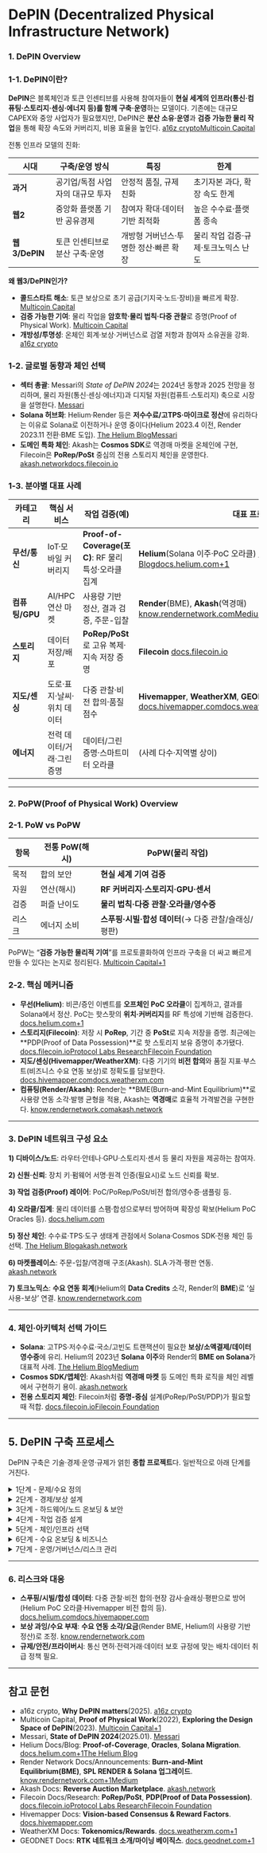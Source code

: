 # **DePIN (Decentralized Physical Infrastructure Network)**

### **1. DePIN Overview**

### 1-1. DePIN이란?

**DePIN**은 블록체인과 토큰 인센티브를 사용해 참여자들이 **현실 세계의 인프라(통신·컴퓨팅·스토리지·센싱·에너지 등)를 함께 구축·운영**하는 모델이다. 기존에는 대규모 CAPEX와 중앙 사업자가 필요했지만, DePIN은 **분산 소유·운영**과 **검증 가능한 물리 작업**을 통해 확장 속도와 커버리지, 비용 효율을 높인다. [a16z crypto](https://a16zcrypto.com/posts/listicles/why-depin-matters/?utm_source=chatgpt.com)[Multicoin Capital](https://multicoin.capital/2022/04/05/proof-of-physical-work/?utm_source=chatgpt.com)

전통 인프라 모델의 진화:

| 시대 | 구축/운영 방식 | 특징 | 한계 |
| --- | --- | --- | --- |
| **과거** | 공기업/독점 사업자의 대규모 투자 | 안정적 품질, 규제 친화 | 초기자본 과다, 확장 속도 한계 |
| **웹2** | 중앙화 플랫폼 기반 공유경제 | 참여자 확대·데이터 기반 최적화 | 높은 수수료·플랫폼 종속 |
| **웹3/DePIN** | 토큰 인센티브로 분산 구축·운영 | 개방형 거버넌스·투명한 정산·빠른 확장 | 물리 작업 검증·규제·토크노믹스 난도 |

**왜 웹3/DePIN인가?**

- **콜드스타트 해소**: 토큰 보상으로 초기 공급(기지국·노드·장비)을 빠르게 확장. [Multicoin Capital](https://multicoin.capital/2022/04/05/proof-of-physical-work/?utm_source=chatgpt.com)
- **검증 가능한 기여**: 물리 작업을 **암호학·물리 법칙·다중 관찰**로 증명(Proof of Physical Work). [Multicoin Capital](https://multicoin.capital/2022/04/05/proof-of-physical-work/?utm_source=chatgpt.com)
- **개방성/투명성**: 온체인 회계·보상·거버넌스로 검열 저항과 참여자 소유권을 강화. [a16z crypto](https://a16zcrypto.com/posts/listicles/why-depin-matters/?utm_source=chatgpt.com)

### 1-2. 글로벌 동향과 체인 선택

- **섹터 총괄**: Messari의 *State of DePIN 2024*는 2024년 동향과 2025 전망을 정리하며, 물리 자원(통신·센싱·에너지)과 디지털 자원(컴퓨트·스토리지) 축으로 시장을 설명한다. [Messari](https://messari.io/report/state-of-depin-2024?utm_source=chatgpt.com)
- **Solana 허브화**: Helium·Render 등은 **저수수료/고TPS·마이크로 정산**에 유리하다는 이유로 Solana로 이전하거나 운영 중이다(Helium 2023.4 이전, Render 2023.11 전환·BME 도입). [The Helium Blog](https://blog.helium.com/its-here-the-helium-network-migrates-to-solana-today-6b24d05ba57d?utm_source=chatgpt.com)[Messari](https://messari.io/project/render-network?utm_source=chatgpt.com)
- **도메인 특화 체인**: Akash는 **Cosmos SDK**로 역경매 마켓을 온체인에 구현, Filecoin은 **PoRep/PoSt** 중심의 전용 스토리지 체인을 운영한다. [akash.network](https://akash.network/docs/other-resources/marketplace/?utm_source=chatgpt.com)[docs.filecoin.io](https://docs.filecoin.io/basics/the-blockchain/proofs?utm_source=chatgpt.com)

### 1-3. 분야별 대표 사례

| 카테고리 | 핵심 서비스 | 작업 검증(예) | 대표 프로젝트 |
| --- | --- | --- | --- |
| **무선/통신** | IoT·모바일 커버리지 | **Proof-of-Coverage(포C)**: RF 물리 특성·오라클 집계 | **Helium**(Solana 이주·PoC 오라클) [The Helium Blog](https://blog.helium.com/its-here-the-helium-network-migrates-to-solana-today-6b24d05ba57d?utm_source=chatgpt.com)[docs.helium.com+1](https://docs.helium.com/iot/proof-of-coverage/?utm_source=chatgpt.com) |
| **컴퓨팅/GPU** | AI/HPC 연산 마켓 | 사용량 기반 정산, 결과 검증, 주문-입찰 | **Render**(BME), **Akash**(역경매) [know.rendernetwork.com](https://know.rendernetwork.com/basics/burn-mint-equilibrium?utm_source=chatgpt.com)[Medium](https://medium.com/render-token/update-render-burn-mint-equilibrium-emissions-are-live-0dd50a266b1d?utm_source=chatgpt.com) |
| **스토리지** | 데이터 저장/배포 | **PoRep/PoSt**로 고유 복제·지속 저장 증명 | **Filecoin** [docs.filecoin.io](https://docs.filecoin.io/basics/the-blockchain/proofs?utm_source=chatgpt.com) |
| **지도/센싱** | 도로·표지·날씨·위치 데이터 | 다중 관찰·비전 합의·품질 점수 | **Hivemapper**, **WeatherXM**, **GEODNET** [docs.hivemapper.com](https://docs.hivemapper.com/honey-token/map-data-structure-and-verification?utm_source=chatgpt.com)[docs.weatherxm.com](https://docs.weatherxm.com/rewards/reward-mechanism?utm_source=chatgpt.com)[docs.geodnet.com](https://docs.geodnet.com/?utm_source=chatgpt.com) |
| **에너지** | 전력 데이터/거래·그린 증명 | 데이터/그린 증명·스마트미터 오라클 | (사례 다수·지역별 상이) |

---

### **2. PoPW(Proof of Physical Work) Overview**

### 2-1. PoW vs PoPW

| 항목 | 전통 PoW(해시) | **PoPW(물리 작업)** |
| --- | --- | --- |
| 목적 | 합의 보안 | **현실 세계 기여 검증** |
| 자원 | 연산(해시) | **RF 커버리지·스토리지·GPU·센서** |
| 검증 | 퍼즐 난이도 | **물리 법칙·다중 관찰·오라클/영수증** |
| 리스크 | 에너지 소비 | **스푸핑·시빌·합성 데이터**(→ 다중 관찰/슬래싱/평판) |

PoPW는 “**검증 가능한 물리적 기여**”를 프로토콜화하여 인프라 구축을 더 싸고 빠르게 만들 수 있다는 논지로 정리된다. [Multicoin Capital+1](https://multicoin.capital/2022/04/05/proof-of-physical-work/?utm_source=chatgpt.com)

### 2-2. 핵심 메커니즘

- **무선(Helium)**: 비콘/증인 이벤트를 **오프체인 PoC 오라클**이 집계하고, 결과를 Solana에서 정산. PoC는 핫스팟의 **위치·커버리지**를 RF 특성에 기반해 검증한다. [docs.helium.com+1](https://docs.helium.com/iot/proof-of-coverage/?utm_source=chatgpt.com)
- **스토리지(Filecoin)**: 저장 시 **PoRep**, 기간 중 **PoSt**로 지속 저장을 증명. 최근에는 **PDP(Proof of Data Possession)**로 핫 스토리지 보유 증명이 추가됐다. [docs.filecoin.io](https://docs.filecoin.io/basics/the-blockchain/proofs?utm_source=chatgpt.com)[Protocol Labs Research](https://research.protocol.ai/publications/filecoin-proof-of-useful-space/giacomelli2023.pdf?utm_source=chatgpt.com)[Filecoin Foundation](https://fil.org/blog/introducing-proof-of-data-possession-pdp-verifiable-hot-storage-on-filecoin?utm_source=chatgpt.com)
- **지도/센싱(Hivemapper/WeatherXM)**: 다중 기기의 **비전 합의**와 품질 지표·부스트(비즈니스 수요 연동 보상)로 정확도를 담보한다. [docs.hivemapper.com](https://docs.hivemapper.com/honey-token/map-data-structure-and-verification?utm_source=chatgpt.com)[docs.weatherxm.com](https://docs.weatherxm.com/rewards/reward-mechanism?utm_source=chatgpt.com)
- **컴퓨팅(Render/Akash)**: Render는 **BME(Burn-and-Mint Equilibrium)**로 사용량 연동 소각·발행 균형을 적용, Akash는 **역경매**로 효율적 가격발견을 구현한다. [know.rendernetwork.com](https://know.rendernetwork.com/basics/burn-mint-equilibrium?utm_source=chatgpt.com)[akash.network](https://akash.network/docs/other-resources/marketplace/?utm_source=chatgpt.com)

---

### **3. DePIN 네트워크 구성 요소**

**1) 디바이스/노드**: 라우터·안테나·GPU·스토리지·센서 등 물리 자원을 제공하는 참여자.

**2) 신원·신뢰**: 장치 키·펌웨어 서명·원격 인증(필요시)로 노드 신뢰를 확보.

**3) 작업 검증(Proof) 레이어**: PoC/PoRep/PoSt/비전 합의/영수증·샘플링 등.

**4) 오라클/집계**: 물리 데이터를 스팸·합성으로부터 방어하며 확장성 확보(Helium PoC Oracles 등). [docs.helium.com](https://docs.helium.com/oracles/iot-proof-of-coverage-oracles/?utm_source=chatgpt.com)

**5) 정산 체인**: 수수료·TPS·도구 생태계 관점에서 Solana·Cosmos SDK·전용 체인 등 선택. [The Helium Blog](https://blog.helium.com/its-here-the-helium-network-migrates-to-solana-today-6b24d05ba57d?utm_source=chatgpt.com)[akash.network](https://akash.network/docs/other-resources/marketplace/?utm_source=chatgpt.com)

**6) 마켓플레이스**: 주문-입찰/역경매 구조(Akash). SLA·가격·평판 연동. [akash.network](https://akash.network/docs/other-resources/marketplace/?utm_source=chatgpt.com)

**7) 토크노믹스**: **수요 연동 회계**(Helium의 **Data Credits** 소각, Render의 **BME**)로 ‘실사용-보상’ 연결. [know.rendernetwork.com](https://know.rendernetwork.com/basics/burn-mint-equilibrium?utm_source=chatgpt.com)

---

### **4. 체인·아키텍처 선택 가이드**

- **Solana**: 고TPS·저수수료·국소/고빈도 트랜잭션이 필요한 **보상/소액결제/데이터 영수증**에 유리. Helium의 2023년 **Solana 이주**와 Render의 **BME on Solana**가 대표적 사례. [The Helium Blog](https://blog.helium.com/its-here-the-helium-network-migrates-to-solana-today-6b24d05ba57d?utm_source=chatgpt.com)[Medium](https://medium.com/render-token/update-render-burn-mint-equilibrium-emissions-are-live-0dd50a266b1d?utm_source=chatgpt.com)
- **Cosmos SDK/앱체인**: Akash처럼 **역경매 마켓** 등 도메인 특화 로직을 체인 레벨에서 구현하기 용이. [akash.network](https://akash.network/docs/other-resources/marketplace/?utm_source=chatgpt.com)
- **전용 스토리지 체인**: Filecoin처럼 **증명-중심** 설계(PoRep/PoSt/PDP)가 필요할 때 적합. [docs.filecoin.io](https://docs.filecoin.io/basics/the-blockchain/proofs?utm_source=chatgpt.com)[Filecoin Foundation](https://fil.org/blog/introducing-proof-of-data-possession-pdp-verifiable-hot-storage-on-filecoin?utm_source=chatgpt.com)

---

## 5. DePIN 구축 프로세스

DePIN 구축은 기술·경제·운영·규제가 얽힌 **종합 프로젝트**다. 일반적으로 아래 단계를 거친다.

<details>
<summary>1단계 - 문제/수요 정의</summary>
<div markdown="1" style="font-size:0.8em">

- 미충족 서비스(커버리지·지연·정확도·비용)를 식별하고 **SLA**를 수치화
- *수요자(API/데이터 구매자·엔터프라이즈·일반 사용자)**와 파일럿을 선확보
- a16z는 에너지/통신/모빌리티/AI·로보틱스 등 주요 유스케이스를 제시한다. [a16z crypto](https://a16zcrypto.com/posts/listicles/why-depin-matters/?utm_source=chatgpt.com)

</div>
</details>
<details>
<summary>2단계 - 경제/보상 설계</summary>
<div markdown="1" style="font-size:0.8em">

- 초기 **부트스트랩 인센티브** vs 성숙기 **감쇠**
- **수요 연동 정산**: Render **BME**·Helium **PoC/데이터 전송 기반** 정산 구조 참고 [know.rendernetwork.com](https://know.rendernetwork.com/basics/burn-mint-equilibrium?utm_source=chatgpt.com)
- 오버보조 방지: 지오펜싱·품질 점수·쿨다운·슬래싱·평판

</div>
</details>
<details>
<summary>3단계 - 하드웨어/노드 온보딩 & 보안</summary>
<div markdown="1" style="font-size:0.8em">

- 장치 키·보안 부팅·원격 인증(필요 시)
- 위치/설치 증빙(RF·GNSS·사진·KYC 등 규정 준수)

</div>
</details>
<details>
<summary>4단계 - 작업 검증 설계</summary>
<div markdown="1" style="font-size:0.8em">

- **무선**: 비콘/증인·삼각측량·오라클 집계(오프체인 검증→온체인 정산). [docs.helium.com](https://docs.helium.com/iot/proof-of-coverage/?utm_source=chatgpt.com)
- **스토리지**: PoRep/PoSt 주기·증명 비용 최적화, **PDP** 활용 여부 검토. [docs.filecoin.io](https://docs.filecoin.io/basics/the-blockchain/proofs?utm_source=chatgpt.com)[Filecoin Foundation](https://fil.org/blog/introducing-proof-of-data-possession-pdp-verifiable-hot-storage-on-filecoin?utm_source=chatgpt.com)
- **센싱/지도**: 다중 관찰·비전 합의·품질 스코어/부스트. [docs.hivemapper.com](https://docs.hivemapper.com/honey-token/map-data-structure-and-verification?utm_source=chatgpt.com)

</div>
</details>
<details>
<summary>5단계 - 체인/인프라 선택</summary>
<div markdown="1" style="font-size:0.8em">

- Solana(마이크로정산 적합)·Cosmos SDK(맞춤 마켓)·전용 체인(증명형) 등 비교. [The Helium Blog](https://blog.helium.com/its-here-the-helium-network-migrates-to-solana-today-6b24d05ba57d?utm_source=chatgpt.com)[akash.network](https://akash.network/docs/other-resources/marketplace/?utm_source=chatgpt.com)

</div>
</details>
<details>
<summary>6단계 - 수요 온보딩 & 비즈니스</summary>
<div markdown="1" style="font-size:0.8em">

- API·SLA·요금(구독/소액결제/소각형) 정의
- WeatherXM(관측 성능+비즈니스 부스트 반영 보상), GEODNET(RTK 보정 데이터) 참고. [docs.weatherxm.com](https://docs.weatherxm.com/rewards/reward-mechanism?utm_source=chatgpt.com)[docs.geodnet.com](https://docs.geodnet.com/?utm_source=chatgpt.com)

</div>
</details>
<details>
<summary>7단계 - 운영/거버넌스/리스크 관리</summary>
<div markdown="1" style="font-size:0.8em">

- 파라미터 감쇠·지오펜싱·업그레이드 제안(HIP 등)
- **스푸핑/시빌/합성 데이터** 탐지(평판·감사·현장 점검)
- 통신·전력·데이터 보호 등 **규제 준수**

</div>
</details>

---

### **6. 리스크와 대응**

- **스푸핑/시빌/합성 데이터**: 다중 관찰·비전 합의·현장 감사·슬래싱·평판으로 방어(Helium PoC 오라클·Hivemapper 비전 합의 등). [docs.helium.com](https://docs.helium.com/oracles/?utm_source=chatgpt.com)[docs.hivemapper.com](https://docs.hivemapper.com/honey-token/map-data-structure-and-verification?utm_source=chatgpt.com)
- **보상 과잉/수요 부재**: **수요 연동 소각/요금**(Render BME, Helium의 사용량 기반 정산)로 조정. [know.rendernetwork.com](https://know.rendernetwork.com/basics/burn-mint-equilibrium?utm_source=chatgpt.com)
- **규제/안전/프라이버시**: 통신 면허·전력거래·데이터 보호 규정에 맞는 배치·데이터 취급 정책 필요.

---

## 참고 문헌

- a16z crypto, **Why DePIN matters**(2025). [a16z crypto](https://a16zcrypto.com/posts/listicles/why-depin-matters/?utm_source=chatgpt.com)
- Multicoin Capital, **Proof of Physical Work**(2022), **Exploring the Design Space of DePIN**(2023). [Multicoin Capital+1](https://multicoin.capital/2022/04/05/proof-of-physical-work/?utm_source=chatgpt.com)
- Messari, **State of DePIN 2024**(2025.01). [Messari](https://messari.io/report/state-of-depin-2024?utm_source=chatgpt.com)
- Helium Docs/Blog: **Proof-of-Coverage**, **Oracles**, **Solana Migration**. [docs.helium.com+1](https://docs.helium.com/iot/proof-of-coverage/?utm_source=chatgpt.com)[The Helium Blog](https://blog.helium.com/its-here-the-helium-network-migrates-to-solana-today-6b24d05ba57d?utm_source=chatgpt.com)
- Render Network Docs/Announcements: **Burn-and-Mint Equilibrium(BME)**, **SPL RENDER & Solana 업그레이드**. [know.rendernetwork.com+1](https://know.rendernetwork.com/basics/burn-mint-equilibrium?utm_source=chatgpt.com)[Medium](https://medium.com/render-token/update-render-burn-mint-equilibrium-emissions-are-live-0dd50a266b1d?utm_source=chatgpt.com)
- Akash Docs: **Reverse Auction Marketplace**. [akash.network](https://akash.network/docs/other-resources/marketplace/?utm_source=chatgpt.com)
- Filecoin Docs/Research: **PoRep/PoSt**, **PDP(Proof of Data Possession)**. [docs.filecoin.io](https://docs.filecoin.io/basics/the-blockchain/proofs?utm_source=chatgpt.com)[Protocol Labs Research](https://research.protocol.ai/publications/filecoin-proof-of-useful-space/giacomelli2023.pdf?utm_source=chatgpt.com)[Filecoin Foundation](https://fil.org/blog/introducing-proof-of-data-possession-pdp-verifiable-hot-storage-on-filecoin?utm_source=chatgpt.com)
- Hivemapper Docs: **Vision-based Consensus & Reward Factors**. [docs.hivemapper.com](https://docs.hivemapper.com/honey-token/map-data-structure-and-verification?utm_source=chatgpt.com)
- WeatherXM Docs: **Tokenomics/Rewards**. [docs.weatherxm.com+1](https://docs.weatherxm.com/tokenomics?utm_source=chatgpt.com)
- GEODNET Docs: **RTK 네트워크 소개/마이닝 베이직스**. [docs.geodnet.com+1](https://docs.geodnet.com/?utm_source=chatgpt.com)